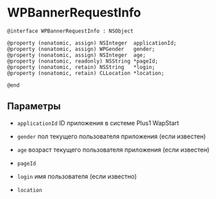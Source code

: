 WPBannerRequestInfo
===================

    @interface WPBannerRequestInfo : NSObject
    
    @property (nonatomic, assign) NSInteger  applicationId;
    @property (nonatomic, assign) WPGender   gender;
    @property (nonatomic, assign) NSInteger  age;
    @property (nonatomic, readonly) NSString *pageId;
    @property (nonatomic, retain) NSString   *login;
    @property (nonatomic, retain) CLLocation *location;

    @end

Параметры
---------

* `applicationId`
ID приложения в системе Plus1 WapStart
* `gender`
пол текущего пользователя приложения (если известен)
* `age`
возраст текущего пользователя приложения (если известен)
* `pageId`

* `login`
имя пользователя (если известно)
* `location`
